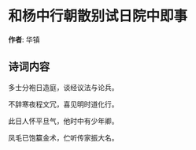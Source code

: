 # 和杨中行朝散别试日院中即事

**作者**: 华镇

## 诗词内容

多士分袍日造庭，谈经议法与论兵。

不辞寒夜程文冗，喜见明时道化行。

此日人怀平旦气，他时中有少年卿。

凤毛已饱籯金术，伫听传家振大名。

